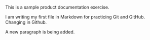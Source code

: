This is a sample product documentation exercise.

I am writing my first file in Markdown for practicing Git and GitHub. Changing in Github. 

A new paragraph is being added.
